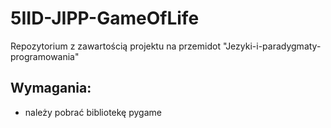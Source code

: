 # 5IID-JIPP-GameOfLife
Repozytorium z zawartością projektu na przemidot "Jezyki-i-paradygmaty-programowania"
## Wymagania:
- należy pobrać bibliotekę pygame
